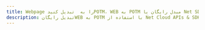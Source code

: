 ---title: Webpage را به  تبدیل کنیدPOTM، WEB به POTM مبدل رایگان یا Net SDKdescription: تبدیل رایگانWEB به POTM با استفاده از Net Cloud APIs & SDK همچنین اسناد PDF را در Cloud ایجاد، ویرایش و رندر کنید.---
